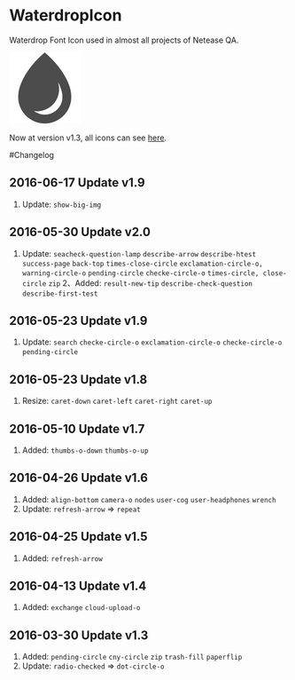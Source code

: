 
# WaterdropIcon
Waterdrop Font Icon used in almost all projects of Netease QA.

![WaterdropIcon](/wd.png)

Now at version v1.3, all icons can see [here](/demo.html).

#Changelog
## 2016-06-17 Update v1.9
1. Update: `show-big-img`


## 2016-05-30 Update v2.0
1. Update: `seacheck-question-lamp` `describe-arrow` `describe-htest` `success-page` `back-top` `times-close-circle` `exclamation-circle-o, warning-circle-o` `pending-circle` `checke-circle-o` `times-circle, close-circle` `zip`
2、Added: `result-new-tip` `describe-check-question` `describe-first-test` 

## 2016-05-23 Update v1.9
1. Update: `search` `checke-circle-o` `exclamation-circle-o` `checke-circle-o` `pending-circle`

## 2016-05-23 Update v1.8
1. Resize: `caret-down` `caret-left` `caret-right` `caret-up`

## 2016-05-10 Update v1.7
1. Added: `thumbs-o-down` `thumbs-o-up`

## 2016-04-26 Update v1.6
1. Added: `align-bottom` `camera-o` `nodes` `user-cog` `user-headphones` `wrench`
2. Update: `refresh-arrow` => `repeat`

## 2016-04-25 Update v1.5
1. Added: `refresh-arrow`

## 2016-04-13 Update v1.4
1. Added: `exchange` `cloud-upload-o`

## 2016-03-30 Update v1.3
1. Added: `pending-circle` `cny-circle` `zip` `trash-fill` `paperflip`
2. Update: `radio-checked` => `dot-circle-o`